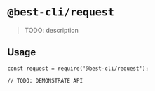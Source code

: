 # `@best-cli/request`

> TODO: description

## Usage

```
const request = require('@best-cli/request');

// TODO: DEMONSTRATE API
```
